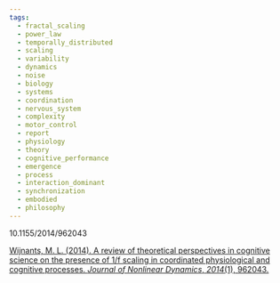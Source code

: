 ```yaml
---
tags:
  - fractal_scaling
  - power_law
  - temporally_distributed
  - scaling
  - variability
  - dynamics
  - noise
  - biology
  - systems
  - coordination
  - nervous_system
  - complexity
  - motor_control
  - report
  - physiology
  - theory
  - cognitive_performance
  - emergence
  - process
  - interaction_dominant
  - synchronization
  - embodied
  - philosophy
---
```

10.1155/2014/962043

[Wijnants, M. L. (2014). A review of theoretical perspectives in cognitive science on the presence of 1/f scaling in coordinated physiological and cognitive processes. _Journal of Nonlinear Dynamics_, _2014_(1), 962043.](https://onlinelibrary.wiley.com/doi/pdf/10.1155/2014/962043)